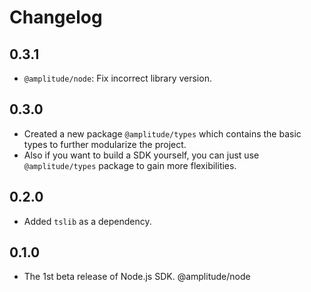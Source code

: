 # Changelog

## 0.3.1
- `@amplitude/node`: Fix incorrect library version.

## 0.3.0
- Created a new package `@amplitude/types` which contains the basic types to further modularize the project.
- Also if you want to build a SDK yourself, you can just use `@amplitude/types` package to gain more flexibilities.

## 0.2.0
- Added `tslib` as a dependency.

## 0.1.0
- The 1st beta release of Node.js SDK. @amplitude/node
